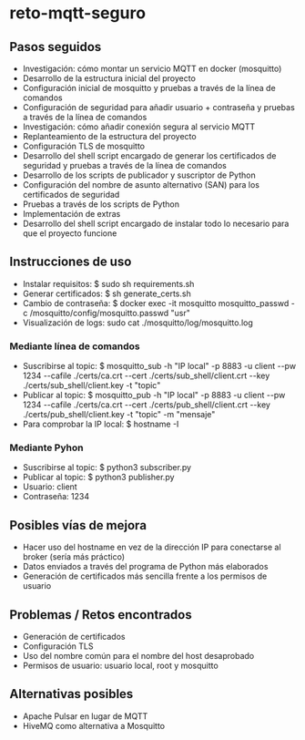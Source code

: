 # reto-mqtt-seguro

## Pasos seguidos
- Investigación: cómo montar un servicio MQTT en docker (mosquitto)
- Desarrollo de la estructura inicial del proyecto
- Configuración inicial de mosquitto y pruebas a través de la línea de comandos
- Configuración de seguridad para añadir usuario + contraseña y pruebas a través de la línea de comandos
- Investigación: cómo añadir conexión segura al servicio MQTT
- Replanteamiento de la estructura del proyecto
- Configuración TLS de mosquitto
- Desarrollo del shell script encargado de generar los certificados de seguridad y pruebas a través de la línea de comandos
- Desarrollo de los scripts de publicador y suscriptor de Python
- Configuración del nombre de asunto alternativo (SAN) para los certificados de seguridad
- Pruebas a través de los scripts de Python
- Implementación de extras
- Desarrollo del shell script encargado de instalar todo lo necesario para que el proyecto funcione

## Instrucciones de uso
- Instalar requisitos: $ sudo sh requirements.sh
- Generar certificados: $ sh generate_certs.sh
- Cambio de contraseña: $ docker exec -it mosquitto mosquitto_passwd -c /mosquitto/config/mosquitto.passwd "usr"
- Visualización de logs: sudo cat ./mosquitto/log/mosquitto.log
### Mediante línea de comandos
- Suscribirse al topic: $ mosquitto_sub -h "IP local" -p 8883 -u client --pw 1234 --cafile ./certs/ca.crt --cert ./certs/sub_shell/client.crt --key ./certs/sub_shell/client.key -t "topic"
- Publicar al topic: $ mosquitto_pub -h "IP local" -p 8883 -u client --pw 1234 --cafile ./certs/ca.crt --cert ./certs/pub_shell/client.crt --key ./certs/pub_shell/client.key -t "topic" -m "mensaje"
- Para comprobar la IP local: $ hostname -I
### Mediante Pyhon
- Suscribirse al topic: $ python3 subscriber.py
- Publicar al topic: $ python3 publisher.py
- Usuario: client
- Contraseña: 1234

## Posibles vías de mejora
- Hacer uso del hostname en vez de la dirección IP para conectarse al broker (sería más práctico)
- Datos enviados a través del programa de Python más elaborados
- Generación de certificados más sencilla frente a los permisos de usuario

## Problemas / Retos encontrados
- Generación de certificados
- Configuración TLS
- Uso del nombre común para el nombre del host desaprobado
- Permisos de usuario: usuario local, root y mosquitto

## Alternativas posibles
- Apache Pulsar en lugar de MQTT
- HiveMQ como alternativa a Mosquitto
